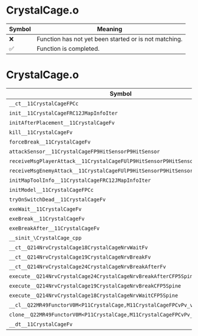# CrystalCage.o
| Symbol | Meaning 
| ------------- | ------------- 
| :x: | Function has not yet been started or is not matching. 
| :white_check_mark: | Function is completed. 


# CrystalCage.o
| Symbol | Decompiled? |
| ------------- | ------------- |
| `__ct__11CrystalCageFPCc` | :white_check_mark: |
| `init__11CrystalCageFRC12JMapInfoIter` | :white_check_mark: |
| `initAfterPlacement__11CrystalCageFv` | :white_check_mark: |
| `kill__11CrystalCageFv` | :white_check_mark: |
| `forceBreak__11CrystalCageFv` | :white_check_mark: |
| `attackSensor__11CrystalCageFP9HitSensorP9HitSensor` | :white_check_mark: |
| `receiveMsgPlayerAttack__11CrystalCageFUlP9HitSensorP9HitSensor` | :white_check_mark: |
| `receiveMsgEnemyAttack__11CrystalCageFUlP9HitSensorP9HitSensor` | :white_check_mark: |
| `initMapToolInfo__11CrystalCageFRC12JMapInfoIter` | :white_check_mark: |
| `initModel__11CrystalCageFPCc` | :white_check_mark: |
| `tryOnSwitchDead__11CrystalCageFv` | :white_check_mark: |
| `exeWait__11CrystalCageFv` | :white_check_mark: |
| `exeBreak__11CrystalCageFv` | :white_check_mark: |
| `exeBreakAfter__11CrystalCageFv` | :white_check_mark: |
| `__sinit_\CrystalCage_cpp` | :white_check_mark: |
| `__ct__Q214NrvCrystalCage18CrystalCageNrvWaitFv` | :white_check_mark: |
| `__ct__Q214NrvCrystalCage19CrystalCageNrvBreakFv` | :white_check_mark: |
| `__ct__Q214NrvCrystalCage24CrystalCageNrvBreakAfterFv` | :white_check_mark: |
| `execute__Q214NrvCrystalCage24CrystalCageNrvBreakAfterCFP5Spine` | :white_check_mark: |
| `execute__Q214NrvCrystalCage19CrystalCageNrvBreakCFP5Spine` | :white_check_mark: |
| `execute__Q214NrvCrystalCage18CrystalCageNrvWaitCFP5Spine` | :white_check_mark: |
| `__cl__Q22MR49FunctorV0M<P11CrystalCage,M11CrystalCageFPCvPv_v>CFv` | :white_check_mark: |
| `clone__Q22MR49FunctorV0M<P11CrystalCage,M11CrystalCageFPCvPv_v>CFP7JKRHeap` | :white_check_mark: |
| `__dt__11CrystalCageFv` | :white_check_mark: |
